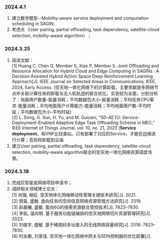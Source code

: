 ### 2024.4.1   
1. 建立数学模型--Mobility-aware service deployment and computation scheduling in SAGIN;   
2. 考虑点（User pairing, partial offloading, task dependency, satellite-cloud selection, mobility-aware algorithm） ;   




### 2024.3.25   
1. 阅读文献：  
   [1] Huang C, Chen G, Member S, Xiao P, Member S. Joint Offloading and Resource Allocation for Hybrid Cloud and Edge Computing in SAGINs : A Decision Assisted Hybrid Action Space Deep Reinforcement Learning Approach[J]. IEEE Journal on Selected Areas in Communications, IEEE, 2024, Early Access. (空天地一体化网络下的计算卸载，主要贡献是多网络节点中关联计算任务的卸载与无人机轨迹的联合优化。实验较为全面，分别分析了：地面用户数量-能量消耗；平均数据包大小-能量消耗；平均任务CPU需求-能量消耗；平均地面用户计算能力-能量消耗；平均地面用户数-平均时延；平均数据包大小-平均时延)  
   [2] L. Song, G. Sun, H. Yu, and M. Guizani, “SD-AETO: Service-Deployment-Enabled Adaptive Edge Task Offloading Scheme in MEC,” IEEE Internet of Things Journal, vol. 10, no. 21, 2023 (**Service deployment**，和VNF比较类似。只有部署了对应的Service，才能在边缘进行计算；否则将卸载到云端  
2. 建立User pairing, partial offloading, task dependency, satellite-cloud selection, mobility-aware algorithm联合的空天地一体化网络资源调度场景。  



### 2024.3.18   
1. 完成巨型星座网络项目申请书； 
2. 调研相关领域博士论文：  
    [1] 何强, 相征. 空天地体化网络移动性管理关键技术研究[J]. 2021.  
    [2] 周笛, 盛敏. 面向任务的空间信息网络资源管理方法研究[J]. 2019.  
    [3] 赵晨曦, 盛敏. 面向6G的按需资源联合管控技术[J]. 7823–7830.  
    [4] 李航, 温向明. 基于服务功能链编排的空天地网络切片资源管理研究[J]. 2023.  
    [5] 刘俊宇, 盛敏. 基于稀疏码多址接入的无线网络容量研究[J]. 2016: 7823–7830.  
    [6] 时永鹏, 刘家佳. 空天地一体化网络中网关与SDN控制器的优化部署[J].   
